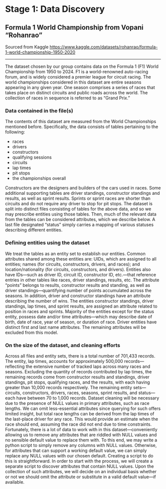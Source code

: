 # Stage 1: Data Discovery

## Formula 1 World Championship from Vopani “Rohanrao”

Sourced from Kaggle
<https://www.kaggle.com/datasets/rohanrao/formula-1-world-championship-1950-2020>

---

The dataset chosen by our group contains data on the Formula 1 (F1)
World Championship from 1950 to 2024. F1 is a world-renowned auto-racing
forum, and is widely considered a premier league for circuit racing.
The world championships considered in this dataset are entire seasons
appearing in any given year. One season comprises a series of races that
takes place on distinct circuits and public roads across the world.
The collection of races in sequence is referred to as “Grand Prix.”

### Data contained in the file(s)

The contents of this dataset are measured from the World Championships
mentioned before. Specifically, the data consists of tables
pertaining to the following:

* races
* drivers
* constructors
* qualifying sessions
* circuits
* lap times
* pit stops
* the championships overall

Constructors are the designers and builders of the cars used in races.
Some additional supporting tables are driver standings, constructor
standings and results, as well as sprint results. Sprints or sprint races
are shorter than circuits and do not require any driver to stop for pit stops.
The dataset is split into distinct files consisting of tables for the above data,
and so we may prescribe entities using those tables. Then, much of the relevant
data from the tables can be considered attributes, which we describe below.
A last file designated “status” simply carries a mapping of various statuses
describing different entities.

### Defining entities using the dataset

We treat the tables as an entity set to establish our entities.
Common attributes shared among these entities are: UIDs, which are assigned to all entities; names (for circuits,
constructors, drivers, and races); and location/nationality (for circuits,
constructors, and drivers). Entities also have IDs—such as driver ID, circuit ID, constructor ID, etc.—that reference entries in other tables like races, driver standings, results, etc. The attribute “points”
belongs to results, constructor results and standing, as well as driver standings—quantifying number of points accumulated across the seasons. In addition, driver
and constructor standings have an attribute describing the number of wins. The entities constructor standings, driver standings, lap times, and sprint results, are assigned an attribute
related to position in races and sprints. Majority of the entities except for the status entity, possess date and/or time attributes—which may describe date of birth, date of race, year of season, or duration of race. Driver entities have distinct first and last name attributes. The remaining attributes will be excluded from this model.

### On the size of the dataset, and cleaning efforts

Across all files and entity sets, there is a total number of 701,433 records.
The entity, lap times, accounts for approximately 500,000 records—reflecting the
extensive number of tracked laps across many races and seasons. Excluding the quantity of records contributed by lap times, the remaining records come from constructor results and standings,
driver standings, pit stops, qualifying races, and the results, with each having
greater than 10,000 records respectively. The remaining entity sets—circuits, constructors,
drivers, races, seasons, sprint results, and status—each have between 70 to 1,000 records.
Dataset cleaning will be necessary due to the presence of NULL values in primary attributes, such as race lengths. We can omit less-essential attributes since querying for such offers limited insight, but total race lengths can be derived from the lap times of the last-place driver
for any race. This would provide an estimate when the race should end, assuming
the race did not end due to time constraints. Fortunately, there is a lot of data
to work with in this dataset—conveniently allowing us to remove any attributes that
are riddled with NULL values and no sensible default value to replace them with.
To this end, we may write a python script to simply remove any columns with NULL
values. Otherwise, for attributes that can support a working default value, we can
simply replace any NULL values with our chosen default. Creating a script to do this
is straightforward. In order to start with the process, we will create a separate script
to discover attributes that contain NULL values. Upon the collection of such attributes, we will decide on an individual basis whether or not we should omit the attribute or substitute in a
valid default value—if available.
